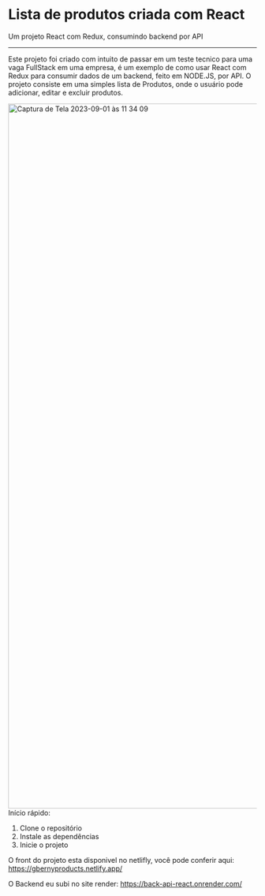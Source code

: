 # Lista de produtos criada com React 

Um projeto React com Redux, consumindo backend por API

------------------------------------------------------
Este projeto foi criado com intuito de passar em um teste tecnico para uma vaga FullStack em uma empresa, é um exemplo de como usar React com Redux para consumir dados de um backend, feito em NODE.JS, por API. O projeto consiste em uma simples lista de Produtos, onde o usuário pode adicionar, editar e excluir produtos.



<img width="1430" alt="Captura de Tela 2023-09-01 às 11 34 09" src="https://github.com/gutoberny/API-React/assets/39320113/3f2721ac-b117-4233-90e2-339b24e2e271">
Início rápido:

1. Clone o repositório
2. Instale as dependências
3. Inicie o projeto

O front do projeto esta disponivel no netlifly, você pode conferir aqui: https://gbernyproducts.netlify.app/

O Backend eu subi no site render: https://back-api-react.onrender.com/

